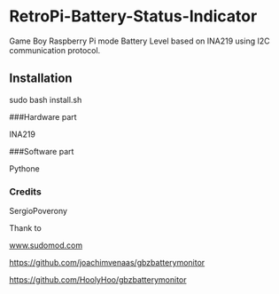 # RetroPi-Battery-Status-Indicator

Game Boy Raspberry Pi mode Battery Level based on INA219 using I2C communication protocol.

## Installation

sudo bash install.sh

###Hardware part

INA219 

###Software part

Pythone

### Credits

SergioPoverony

Thank to

www.sudomod.com

https://github.com/joachimvenaas/gbzbatterymonitor

https://github.com/HoolyHoo/gbzbatterymonitor
